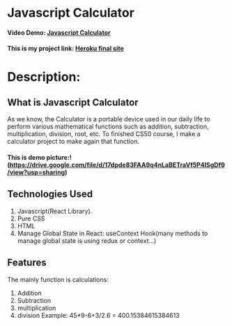 # Javascript Calculator
#### Video Demo:  [Javascript Calculator](https://www.youtube.com/watch?v=SmEqtHH82hk&t=10s)
#### This is my project link: [Heroku final site](https://javascript-calculator-phu1994.herokuapp.com/)
# Description:
## What is Javascript Calculator
As we know, the Calculator is a portable device used in our daily life to perform various mathematical functions such as addition, subtraction, multiplication, division, root, etc. To finished CS50 course, I make a calculator project to make again
that function.    
#### This is demo picture:!(https://drive.google.com/file/d/17dpde83FAA9q4nLaBETraVf5P4lSgDf9/view?usp=sharing)
    
## Technologies Used
1. Javascript(React Library).
2. Pure CSS
3. HTML
4. Manage Global State in React: useContext Hook(many methods to manage global state is using redux or context...)
## Features
The mainly function is calculations:
1. Addition
2. Subtraction
3. multiplication
4. division
Example: 45*9-6+3/2.6 = 400.15384615384613

        




